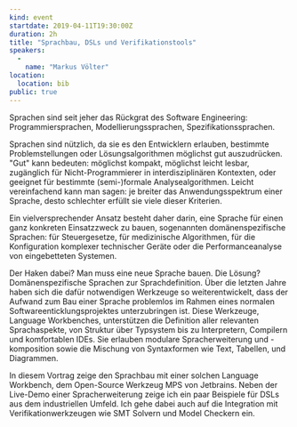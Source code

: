```yaml
---
kind: event
startdate: 2019-04-11T19:30:00Z
duration: 2h
title: "Sprachbau, DSLs und Verifikationstools"
speakers:
  -
    name: "Markus Völter"
location:
  location: bib
public: true
---
```

Sprachen sind seit jeher das Rückgrat des Software Engineering:
Programmiersprachen, Modellierungssprachen, Spezifikationssprachen.

Sprachen sind nützlich, da sie es den Entwicklern erlauben, bestimmte
Problemstellungen oder Lösungsalgorithmen möglichst gut auszudrücken.
"Gut" kann bedeuten: möglichst kompakt, möglichst leicht lesbar,
zugänglich für Nicht-Programmierer in interdisziplinären Kontexten, oder
geeignet für bestimmte (semi-)formale Analysealgorithmen. Leicht
vereinfachend kann man sagen: je breiter das Anwendungsspektrum einer
Sprache, desto schlechter erfüllt sie viele dieser Kriterien.

Ein vielversprechender Ansatz besteht daher darin, eine Sprache für
einen ganz konkreten Einsatzzweck zu bauen, sogenannten
domänenspezifische Sprachen: für Steuergesetze, für medizinische
Algorithmen, für die Konfiguration komplexer technischer Geräte oder die
Performanceanalyse von eingebetteten Systemen.

Der Haken dabei? Man muss eine neue Sprache bauen. Die Lösung?
Domänenspezifische Sprachen zur Sprachdefinition. Über die letzten Jahre
haben sich die dafür notwendigen Werkzeuge so weiterentwickelt, dass der
Aufwand zum Bau einer Sprache problemlos im Rahmen eines normalen
Softwareenticklungsprojektes unterzubringen ist. Diese Werkzeuge,
Language Workbenches, unterstützen die Definition aller relevanten
Sprachaspekte, von Struktur über Typsystem bis zu Interpretern,
Compilern und komfortablen IDEs. Sie erlauben modulare Spracherweiterung
und -komposition sowie die Mischung von Syntaxformen wie Text, Tabellen,
und Diagrammen.

In diesem Vortrag zeige den Sprachbau mit einer solchen Language
Workbench, dem Open-Source Werkzeug MPS von Jetbrains. Neben der
Live-Demo einer Spracherweiterung zeige ich ein paar Beispiele für DSLs
aus dem industriellen Umfeld. Ich gehe dabei auch auf die Integration
mit Verifikationwerkzeugen wie SMT Solvern und Model Checkern ein.
